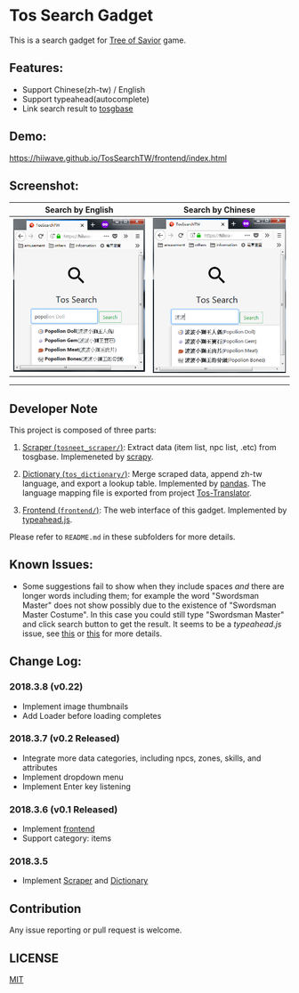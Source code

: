 # Tos Search Gadget
This is a search gadget for [Tree of Savior](https://treeofsavior.com/page/main/)  game.

## Features:
* Support Chinese(zh-tw) / English
* Support typeahead(autocomplete)
* Link search result to [tosgbase](https://tos.neet.tv/)

## Demo:
https://hiiwave.github.io/TosSearchTW/frontend/index.html

## Screenshot:

Search by English          |  Search by Chinese
:-------------------------:|:-------------------------:
![search_en](./demo/search_en.png)  |  ![search_tw](./demo/search_tw.png)

------

## Developer Note
This project is composed of three parts:

1. [Scraper (`tosneet_scraper/`)](./tosneet_scraper/):
Extract data (item list, npc list, .etc) from tosgbase.
Implemeneted by [scrapy](https://scrapy.org/).

2. [Dictionary (`tos_dictionary/`)](./tos_dictionary/):
Merge scraped data, append zh-tw language, and export a lookup table. Implemented by [pandas](http://pandas.pydata.org/).
The language mapping file is exported from project [Tos-Translator](https://github.com/hiiwave/Tos-Translater).

3. [Frontend (`frontend/`)](./frontend/):
The web interface of this gadget. Implemented by [typeahead.js](https://github.com/corejavascript/typeahead.js).

Please refer to `README.md` in these subfolders for more details.


## Known Issues:
* Some suggestions fail to show when they include spaces *and* there are longer words including them;
for example the word "Swordsman Master" does not show possibly due to the existence of "Swordsman Master Costume".
In this case you could still type "Swordsman Master" and click search button to get the result.
It seems to be a *typeahead.js* issue, see [this](https://github.com/twitter/typeahead.js/issues/238) or [this](https://github.com/twitter/typeahead.js/issues/1198) for more details.


## Change Log:
### 2018.3.8 (v0.22)
* Implement image thumbnails
* Add Loader before loading completes

### 2018.3.7 (v0.2 Released)
* Integrate more data categories, including npcs, zones, skills, and attributes
* Implement dropdown menu
* Implement Enter key listening

### 2018.3.6 (v0.1 Released)
* Implement [frontend](./frontend/)
* Support category: items

### 2018.3.5
* Implement [Scraper](./tosneet_scraper/) and [Dictionary](./tos_dictionary/)


## Contribution
Any issue reporting or pull request is welcome.


## LICENSE
[MIT](LICENSE)
